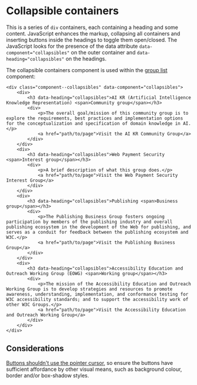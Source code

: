 # Collapsible containers

This is a series of `div` containers, each containing a heading and some content. JavaScript enhances the markup, collapsing all containers and inserting buttons inside the headings to toggle them open/closed. The JavaScript looks for the presence of the data attribute `data-component="collapsibles"` on the outer container and `data-heading="collapsibles"` on the headings.

The collapsible containers component is used within the [group list](group-list.md) component:

```
<div class="component--collapsibles" data-component="collapsibles">
    <div>
        <h3 data-heading="collapsibles">AI KR (Artificial Intelligence Knowledge Representation) <span>Community group</span></h3>
        <div>
            <p>The overall goal/mission of this community group is to explore the requirements, best practices and implementation options for the conceptualization and specification of domain knowledge in AI.</p>
            <a href="path/to/page">Visit the AI KR Community Group</a>
        </div>
    </div>
    <div>
        <h3 data-heading="collapsibles">Web Payment Security <span>Interest group</span></h3>
        <div>
            <p>A brief description of what this group does.</p>
            <a href="path/to/page">Visit the Web Payment Security Interest Group</a>
        </div>
    </div>
    <div>
        <h3 data-heading="collapsibles">Publishing <span>Business group</span></h3>
        <div>
            <p>The Publishing Business Group fosters ongoing participation by members of the publishing industry and overall publishing ecosystem in the development of the Web for publishing, and serves as a conduit for feedback between the publishing ecosystem and W3C.</p>
            <a href="path/to/page">Visit the Publishing Business Group</a>
        </div>
    </div>
    <div>
        <h3 data-heading="collapsibles">Accessibility Education and Outreach Working Group (EOWG) <span>Working group</span></h3>
        <div>
            <p>The mission of the Accessibility Education and Outreach Working Group is to develop strategies and resources to promote awareness, understanding, implementation, and conformance testing for W3C accessibility standards; and to support the accessibility work of other W3C Groups.</p>
            <a href="path/to/page">Visit the Accessibility Education and Outreach Working Group</a>
        </div>
    </div>
</div>
```

## Considerations

[Buttons shouldn't use the pointer cursor](https://adamsilver.io/articles/buttons-shouldnt-have-a-hand-cursor/), so ensure the buttons have sufficient affordance by other visual means, such as background colour, border and/or box-shadow styles.